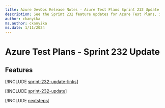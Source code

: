 ```yaml
---
title: Azure DevOps Release Notes - Azure Test Plans Sprint 232 Update
description: See the Sprint 232 feature updates for Azure Test Plans, including next steps.
author: ckanyika
ms.author: ckanyika
ms.date: 1/11/2024
---
```


# Azure Test Plans - Sprint 232 Update

## Features

[!INCLUDE [sprint-232-update-links](../includes/testplans/sprint-232-update-links.md)]

[!INCLUDE [sprint-232-update](../includes/testplans/sprint-232-update.md)]

[!INCLUDE [nextsteps](../includes/nextsteps.md)]
